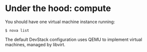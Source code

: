 # Under the hood: compute


You should have one virtual machine instance running:

    $ nova list

The default DevStack configuration uses QEMU to implement virtual machines,
managed by libvirt.


